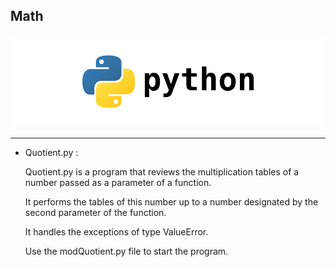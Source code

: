 <h2> Math </h2>

<img src="../logo.png"></img>

<hr>

<ul>

  <li> Quotient.py : </li>
  
  <p>Quotient.py is a program that reviews the multiplication tables of a number passed as a parameter of a function.</p>

  <p>It performs the tables of this number up to a number designated by the second parameter of the function.</p>

  <p>It handles the exceptions of type ValueError.</p>

  <p>Use the modQuotient.py file to start the program.</p>



</ul>
